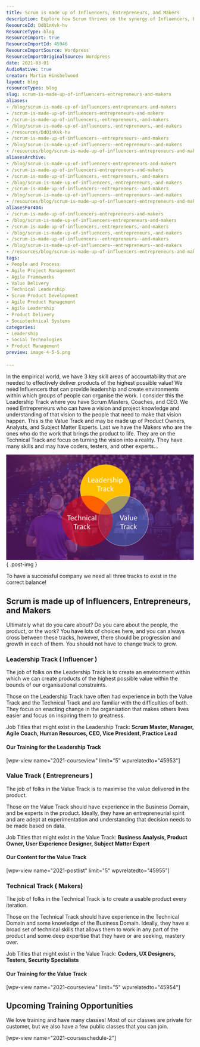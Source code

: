 ```yaml
---
title: Scrum is made up of Influencers, Entrepreneurs, and Makers
description: Explore how Scrum thrives on the synergy of Influencers, Entrepreneurs, and Makers. Discover key roles and training for maximizing product value!
ResourceId: DdQ1nKvk-hv
ResourceType: blog
ResourceImport: true
ResourceImportId: 45946
ResourceImportSource: Wordpress
ResourceImportOriginalSource: Wordpress
date: 2021-03-01
AudioNative: true
creator: Martin Hinshelwood
layout: blog
resourceTypes: blog
slug: scrum-is-made-up-of-influencers-entrepreneurs-and-makers
aliases:
- /blog/scrum-is-made-up-of-influencers-entrepreneurs-and-makers
- /scrum-is-made-up-of-influencers-entrepreneurs-and-makers
- /scrum-is-made-up-of-influencers,-entrepreneurs,-and-makers
- /blog/scrum-is-made-up-of-influencers,-entrepreneurs,-and-makers
- /resources/DdQ1nKvk-hv
- /scrum-is-made-up-of-influencers--entrepreneurs--and-makers
- /blog/scrum-is-made-up-of-influencers--entrepreneurs--and-makers
- /resources/blog/scrum-is-made-up-of-influencers-entrepreneurs-and-makers
aliasesArchive:
- /blog/scrum-is-made-up-of-influencers-entrepreneurs-and-makers
- /scrum-is-made-up-of-influencers-entrepreneurs-and-makers
- /scrum-is-made-up-of-influencers,-entrepreneurs,-and-makers
- /blog/scrum-is-made-up-of-influencers,-entrepreneurs,-and-makers
- /scrum-is-made-up-of-influencers--entrepreneurs--and-makers
- /blog/scrum-is-made-up-of-influencers--entrepreneurs--and-makers
- /resources/blog/scrum-is-made-up-of-influencers-entrepreneurs-and-makers
aliasesFor404:
- /scrum-is-made-up-of-influencers-entrepreneurs-and-makers
- /blog/scrum-is-made-up-of-influencers-entrepreneurs-and-makers
- /scrum-is-made-up-of-influencers,-entrepreneurs,-and-makers
- /blog/scrum-is-made-up-of-influencers,-entrepreneurs,-and-makers
- /scrum-is-made-up-of-influencers--entrepreneurs--and-makers
- /blog/scrum-is-made-up-of-influencers--entrepreneurs--and-makers
- /resources/blog/scrum-is-made-up-of-influencers-entrepreneurs-and-makers
tags:
- People and Process
- Agile Project Management
- Agile Frameworks
- Value Delivery
- Technical Leadership
- Scrum Product Development
- Agile Product Management
- Agile Leadership
- Product Delivery
- Sociotechnical Systems
categories:
- Leadership
- Social Technologies
- Product Management
preview: image-4-5-5.png

---
```

In the empirical world, we have 3 key skill areas of accountability that are needed to effectively deliver products of the highest possible value! We need Influencers that can provide leadership and create environments within which groups of people can organise the work. I consider this the Leadership Track where you have Scrum Masters, Coaches, and CEO. We need Entrepreneurs who can have a vision and project knowledge and understanding of that vision to the people that need to make that vision happen. This is the Value Track and may be made up of Product Owners, Analysts, and Subject Matter Experts. Last we have the Makers who are the ones who do the work that brings the product to life. They are on the Technical Track and focus on turning the vision into a reality. They have many skills and may have coders, testers, and other experts...

![](images/image-4-1280x720-4-4.png)
{ .post-img }

To have a successful company we need all three tracks to exist in the correct balance!

## Scrum is made up of Influencers, Entrepreneurs, and Makers

Ultimately what do you care about? Do you care about the people, the product, or the work? You have lots of choices here, and you can always cross between these tracks, however, there should be progression and growth in each of them. You should not have to change track to grow.

### Leadership Track ( Influencer )

The job of folks on the Leadership Track is to create an environment within which we can create products of the highest possible value within the bounds of our organisational constraints.

Those on the Leadership Track have often had experience in both the Value Track and the Technical Track and are familiar with the difficulties of both. They focus on enacting change in the organisation that makes others lives easier and focus on inspiring them to greatness.

Job Titles that might exist in the Leadership Track: **Scrum Master, Manager, Agile Coach, Human Resources, CEO, Vice President, Practice Lead**

#### **Our Training for the Leadership Track**

\[wpv-view name="2021-courseview" limit="5" wpvrelatedto="45953"\]

### Value Track ( Entrepreneurs )

The job of folks in the Value Track is to maximise the value delivered in the product.

Those on the Value Track should have experience in the Business Domain, and be experts in the product. Ideally, they have an entrepreneurial spirit and are adept at experimentation and understanding that decision needs to be made based on data.

Job Titles that might exist in the Value Track: **Business Analysis, Product Owner, User Experience Designer, Subject Matter Expert**

#### **Our Content for the Value Track**

\[wpv-view name="2021-postlist" limit="5" wpvrelatedto="45955"\]

### Technical Track ( Makers)

The job of folks in the Technical Track is to create a usable product every iteration.

Those on the Technical Track should have experience in the Technical Domain and some knowledge of the Business Domain. Ideally, they have a broad set of technical skills that allows them to work in any part of the product and some deep expertise that they have or are seeking, mastery over.

Job Titles that might exist in the Value Track: **Coders, UX Designers, Testers, Security Specialists**

#### **Our Training for the Value Track**

\[wpv-view name="2021-courseview" limit="5" wpvrelatedto="45954"\]

## **Upcoming Training Opportunities**

We love training and have many classes! Most of our classes are private for customer, but we also have a few public classes that you can join.

\[wpv-view name="2021-courseschedule-2"\]
